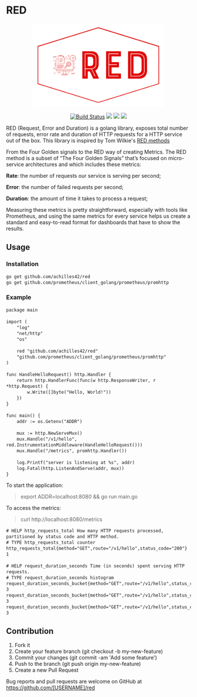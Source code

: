 # RED

<p align="center"><img src="docs/images/logo.png" width="360"></p>
<p align="center">
  <a href="https://travis-ci.org/achilles42/red"><img src="https://travis-ci.org/achilles42/red.svg?branch=master" alt="Build Status"></img></a>
  <a href="https://goreportcard.com/report/github.com/achilles42/red"><img src="https://goreportcard.com/badge/github.com/achilles42/red"></img></a>
  <a href="https://golangci.com"><img src="https://golangci.com/badges/github.com/achilles42/red.svg"></img></a>
  <a href="https://coveralls.io/github/gojektech/achilles42?branch=master"><img src="https://coveralls.io/repos/github/achilles42/red/badge.svg?branch=master"></img></a>
</p>

RED (Request, Error and Duration) is a golang library, exposes total number of requests, error rate and duration of HTTP requests for a HTTP service out of the box. This library is inspired by Tom Wilkie's [RED methods](https://thenewstack.io/monitoring-microservices-red-method/)

From the Four Golden signals to the RED way of creating Metrics. The RED method is a subset of “The Four Golden Signals” that’s focused on micro-service architectures and which includes these metrics:

**Rate**: the number of requests our service is serving per second;

**Error**: the number of failed requests per second;

**Duration**: the amount of time it takes to process a request;

Measuring these metrics is pretty straightforward, especially with tools like Prometheus, and using the same metrics for every service helps us create a standard and easy-to-read format for dashboards that have to show the results.

## Usage

### Installation

```
go get github.com/achilles42/red
go get github.com/prometheus/client_golang/prometheus/promhttp
```

### Example

```
package main

import (
	"log"
	"net/http"
	"os"

	red "github.com/achilles42/red"
	"github.com/prometheus/client_golang/prometheus/promhttp"
)

func HandleHelloRequest() http.Handler {
	return http.HandlerFunc(func(w http.ResponseWriter, r *http.Request) {
		w.Write([]byte("Hello, World!"))
	})
}

func main() {
	addr := os.Getenv("ADDR")

	mux := http.NewServeMux()
	mux.Handle("/v1/hello", red.InstrumentationMiddleware(HandleHelloRequest()))
	mux.Handle("/metrics", promhttp.Handler())

	log.Printf("server is listening at %s", addr)
	log.Fatal(http.ListenAndServe(addr, mux))
}
```

To start the application:

> export ADDR=localhost:8080 && go run main.go

To access the metrics:

> curl http://localhost:8080/metrics

```
# HELP http_requests_total How many HTTP requests processed, partitioned by status code and HTTP method.
# TYPE http_requests_total counter
http_requests_total{method="GET",route="/v1/hello",status_code="200"} 1

# HELP request_duration_seconds Time (in seconds) spent serving HTTP requests.
# TYPE request_duration_seconds histogram
request_duration_seconds_bucket{method="GET",route="/v1/hello",status_code="200",le="0.005"} 3
request_duration_seconds_bucket{method="GET",route="/v1/hello",status_code="200",le="0.01"} 3
request_duration_seconds_bucket{method="GET",route="/v1/hello",status_code="200",le="0.025"} 3

```

## Contribution
1. Fork it
2. Create your feature branch (git checkout -b my-new-feature)
3. Commit your changes (git commit -am 'Add some feature')
4. Push to the branch (git push origin my-new-feature)
5. Create a new Pull Request

Bug reports and pull requests are welcome on GitHub at https://github.com/[USERNAME]/red
